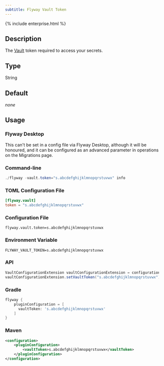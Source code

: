 ```yaml
---
subtitle: Flyway Vault Token
---
```


{% include enterprise.html %}

## Description

The [Vault](https://www.vaultproject.io/) token required to access your secrets.

## Type

String

## Default

<i>none</i>

## Usage

### Flyway Desktop

This can't be set in a config file via Flyway Desktop, although it will be honoured, and it can be configured as an advanced parameter in operations on the Migrations page.

### Command-line

```powershell
./flyway -vault.token="s.abcdefghijklmnopqrstuvwx" info
```

### TOML Configuration File

```toml
[flyway.vault]
token = "s.abcdefghijklmnopqrstuvwx"
```

### Configuration File

```properties
flyway.vault.token=s.abcdefghijklmnopqrstuvwx
```

### Environment Variable

```properties
FLYWAY_VAULT_TOKEN=s.abcdefghijklmnopqrstuvwx
```

### API

```java
VaultConfigurationExtension vaultConfigurationExtension = configuration.getPluginRegister().getPlugin(VaultConfigurationExtension.class)
vaultConfigurationExtension.setVaultToken("s.abcdefghijklmnopqrstuvwx");
```

### Gradle

```groovy
flyway {
    pluginConfiguration = [
      vaultToken: 's.abcdefghijklmnopqrstuvwx'
    ]
}
```

### Maven

```xml
<configuration>
    <pluginConfiguration>
        <vaultToken>s.abcdefghijklmnopqrstuvwx</vaultToken>
    </pluginConfiguration>
</configuration>
```
